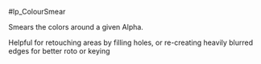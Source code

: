 #lp_ColourSmear

Smears the colors around a given Alpha. 

Helpful for retouching areas by filling holes, or re-creating heavily blurred edges for better roto or keying
